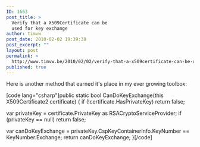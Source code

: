 ```yaml
---
ID: 1663
post_title: >
  Verify that a X509Certificate can be
  used for key exchange
author: timvw
post_date: 2010-02-02 19:39:38
post_excerpt: ""
layout: post
permalink: >
  http://www.timvw.be/2010/02/02/verify-that-a-x509certificate-can-be-used-for-key-exchange/
published: true
---
```

<p>Here is another method that earned it's place in my ever growing toolbox:</p>

[code lang="csharp"]public static bool CanDoKeyExchange(this X509Certificate2 certificate)
{
 if (!certificate.HasPrivateKey) return false;

 var privateKey = certificate.PrivateKey as RSACryptoServiceProvider;
 if (privateKey == null) return false;

 var canDoKeyExchange = privateKey.CspKeyContainerInfo.KeyNumber == KeyNumber.Exchange;
 return canDoKeyExchange;
}[/code]